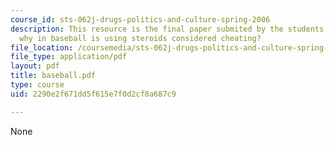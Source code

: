 ```yaml
---
course_id: sts-062j-drugs-politics-and-culture-spring-2006
description: This resource is the final paper submited by the students explaining
  why in baseball is using steroids considered cheating?
file_location: /coursemedia/sts-062j-drugs-politics-and-culture-spring-2006/2290e2f671dd5f615e7f0d2cf8a687c9_baseball.pdf
file_type: application/pdf
layout: pdf
title: baseball.pdf
type: course
uid: 2290e2f671dd5f615e7f0d2cf8a687c9

---
```

None